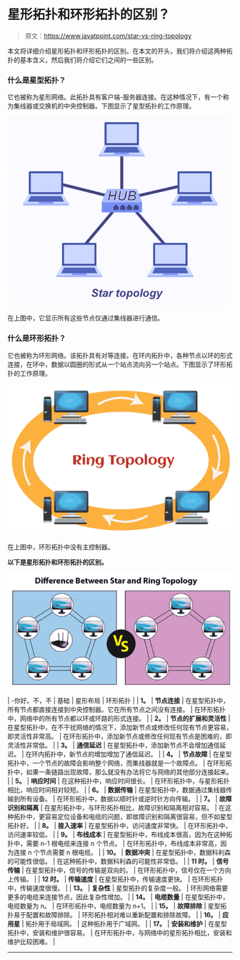 # 星形拓扑和环形拓扑的区别？

> 原文：<https://www.javatpoint.com/star-vs-ring-topology>

本文将详细介绍星形拓扑和环形拓扑的区别。在本文的开头，我们将介绍这两种拓扑的基本含义，然后我们将介绍它们之间的一些区别。

### 什么是星型拓扑？

它也被称为星形网络。此拓扑具有客户端-服务器连接。在这种情况下，有一个称为集线器或交换机的中央控制器。下图显示了星型拓扑的工作原理。

![star vs ring topology](img/6099757ed8dee876226b0d58fcfc718b.png)

在上图中，它显示所有这些节点仅通过集线器进行通信。

### 什么是环形拓扑？

它也被称为环形网络。该拓扑具有对等连接。在环内拓扑中，各种节点以环的形式连接，在环中，数据以圆圈的形式从一个站点流向另一个站点。下图显示了环形拓扑的工作原理。

![star vs ring topology](img/e24e0c9adde6c8c5d7c0277605722231.png)

在上图中，环形拓扑中没有主控制器。

**以下是星形拓扑和环形拓扑的区别。**

![star vs ring topology](img/18ccc2d6e0082bd3bf4deaf90ea11b01.png)

| -你好。不，不 | 基础 | 星形布局 | 环形拓扑 |
| **1。** | **节点连接** | 在星型拓扑中，所有节点都直接连接到中央控制器。它在所有节点之间没有连接。 | 在环形拓扑中，网络中的所有节点都以环或环路的形式连接。 |
| **2。** | **节点的扩展和灵活性** | 在星型拓扑中，在不干扰网络的情况下，添加新节点或修改任何现有节点更容易，即灵活性非常高。 | 在环形拓扑中，添加新节点或修改任何现有节点是困难的，即灵活性非常低。 |
| **3。** | **通信延迟** | 在星型拓扑中，添加新节点不会增加通信延迟。 | 在环内拓扑中，新节点的增加增加了通信延迟。 |
| **4。** | **节点故障** | 在星型拓扑中，一个节点的故障会影响整个网络，而集线器就是一个故障点。 | 在环形拓扑中，如果一条链路出现故障，那么就没有办法将它与网络的其他部分连接起来。 |
| **5。** | **响应时间** | 在这种拓扑中，响应时间很长。 | 在环形拓扑中，与星形拓扑相比，响应时间相对较短。 |
| **6。** | **数据传输** | 在星型拓扑中，数据通过集线器传输到所有设备。 | 在环形拓扑中，数据以顺时针或逆时针方向传输。 |
| **7。** | **故障识别和隔离** | 在星形拓扑中，与环形拓扑相比，故障识别和隔离相对容易。 | 在这种拓扑中，更容易定位设备和电缆的问题，即故障识别和隔离很容易，但不如星型拓扑好。 |
| **8。** | **接入速率** | 在星型拓扑中，访问速度非常快。 | 在环形拓扑中，访问速率较低。 |
| **9。** | **布线成本** | 在星型拓扑中，布线成本很高，因为在这种拓扑中，需要 n-1 根电缆来连接 n 个节点。 | 在环形拓扑中，布线成本非常高，因为连接 n 个节点需要 n 根电缆。 |
| **10。** | **数据冲突** | 在星型拓扑中，数据科利森的可能性很低。 | 在这种拓扑中，数据科利森的可能性非常低。 |
| **11 时。** | **信号传输** | 在星型拓扑中，信号的传输是双向的。 | 在环形拓扑中，信号仅在一个方向上传输。 |
| **12 时。** | **传输速度** | 在星型拓扑中，传输速度更快。 | 在环形拓扑中，传输速度很慢。 |
| **13。** | **复杂性** | 星型拓扑的复杂度一般。 | 环形网络需要更多的电缆来连接节点，因此复杂性增加。 |
| **14。** | **电缆数量** | 在星型拓扑中，电缆数量为 n。 | 在环形拓扑中，电缆数量为 n+1。 |
| **15。** | **故障排除** | 星型拓扑易于配置和故障排除。 | 环形拓扑相对难以重新配置和排除故障。 |
| **16。** | **应用星** | 拓扑用于局域网。 | 这种拓扑用于广域网。 |
| **17。** | **安装和维护** | 在星型拓扑中，安装和维护很容易。 | 在环形拓扑中，与网络中的星形拓扑相比，安装和维护比较困难。 |

* * *